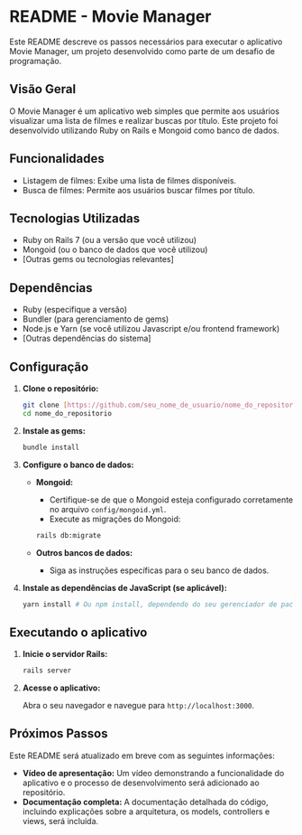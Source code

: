 # README - Movie Manager

Este README descreve os passos necessários para executar o aplicativo Movie Manager, um projeto desenvolvido como parte de um desafio de programação.

## Visão Geral

O Movie Manager é um aplicativo web simples que permite aos usuários visualizar uma lista de filmes e realizar buscas por título.  Este projeto foi desenvolvido utilizando Ruby on Rails e Mongoid como banco de dados.

## Funcionalidades

*   Listagem de filmes: Exibe uma lista de filmes disponíveis.
*   Busca de filmes: Permite aos usuários buscar filmes por título.

## Tecnologias Utilizadas

*   Ruby on Rails 7 (ou a versão que você utilizou)
*   Mongoid (ou o banco de dados que você utilizou)
*   [Outras gems ou tecnologias relevantes]

## Dependências

*   Ruby (especifique a versão)
*   Bundler (para gerenciamento de gems)
*   Node.js e Yarn (se você utilizou Javascript e/ou frontend framework)
*   [Outras dependências do sistema]

## Configuração

1.  **Clone o repositório:**

    ```bash
    git clone [https://github.com/seu_nome_de_usuario/nome_do_repositorio.git](https://www.google.com/search?q=https://github.com/seu_nome_de_usuario/nome_do_repositorio.git)
    cd nome_do_repositorio
    ```

2.  **Instale as gems:**

    ```bash
    bundle install
    ```

3.  **Configure o banco de dados:**

    *   **Mongoid:**
        *   Certifique-se de que o Mongoid esteja configurado corretamente no arquivo `config/mongoid.yml`.
        *   Execute as migrações do Mongoid:

        ```bash
        rails db:migrate
        ```

    *   **Outros bancos de dados:**
        *   Siga as instruções específicas para o seu banco de dados.

4.  **Instale as dependências de JavaScript (se aplicável):**

    ```bash
    yarn install # Ou npm install, dependendo do seu gerenciador de pacotes
    ```

## Executando o aplicativo

1.  **Inicie o servidor Rails:**

    ```bash
    rails server
    ```

2.  **Acesse o aplicativo:**

    Abra o seu navegador e navegue para `http://localhost:3000`.

## Próximos Passos

Este README será atualizado em breve com as seguintes informações:

*   **Vídeo de apresentação:** Um vídeo demonstrando a funcionalidade do aplicativo e o processo de desenvolvimento será adicionado ao repositório.
*   **Documentação completa:** A documentação detalhada do código, incluindo explicações sobre a arquitetura, os models, controllers e views, será incluída.